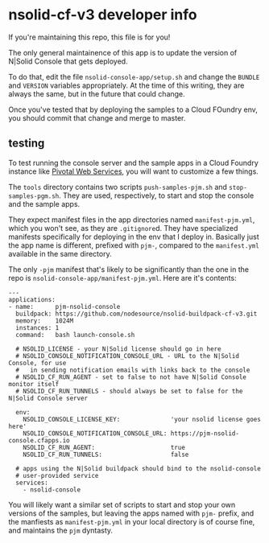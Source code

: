 # nsolid-cf-v3 developer info

If you're maintaining this repo, this file is for you!

The only general maintainence of this app is to update the version of
N|Solid Console that gets deployed.

To do that, edit the file `nsolid-console-app/setup.sh` and change
the `BUNDLE` and `VERSION` variables appropriately.  At the time of this
writing, they are always the same, but in the future that could change.

Once you've tested that by deploying the samples to a Cloud FOundry env,
you should commit that change and merge to master.

## testing

To test running the console server and the sample apps in a Cloud Foundry
instance like [Pivotal Web Services][], you will want to customize a few
things.

The `tools` directory contains two scripts `push-samples-pjm.sh` and
`stop-samples-pgm.sh`.  They are used, respectively, to start and stop
the console and the sample apps.

They expect manifest files in the app directories named `manifest-pjm.yml`,
which you won't see, as they are `.gitignore`d.  They have specialized
manifests specifically for deploying in the env that I deploy in.  Basically
just the app name is different, prefixed with `pjm-`, compared to the
`manifest.yml` available in the same directory.

The only `-pjm` manifest that's likely to be significantly than the one in
the repo is `nsolid-console-app/manifest-pjm.yml`.  Here are it's contents:

```
---
applications:
- name:      pjm-nsolid-console
  buildpack: https://github.com/nodesource/nsolid-buildpack-cf-v3.git
  memory:    1024M
  instances: 1
  command:   bash launch-console.sh

  # NSOLID_LICENSE - your N|Solid license should go in here
  # NSOLID_CONSOLE_NOTIFICATION_CONSOLE_URL - URL to the N|Solid Console, for use
  #   in sending notification emails with links back to the console
  # NSOLID_CF_RUN_AGENT - set to false to not have N|Solid Console monitor itself
  # NSOLID_CF_RUN_TUNNELS - should always be set to false for the N|Solid Console server

  env:
    NSOLID_CONSOLE_LICENSE_KEY:              'your nsolid license goes here'
    NSOLID_CONSOLE_NOTIFICATION_CONSOLE_URL: https://pjm-nsolid-console.cfapps.io
    NSOLID_CF_RUN_AGENT:                     true
    NSOLID_CF_RUN_TUNNELS:                   false

  # apps using the N|Solid buildpack should bind to the nsolid-console
  # user-provided service
  services:
    - nsolid-console

```

You will likely want a similar set of scripts to start and stop your own
versions of the samples, but leaving the apps named with `pjm-` prefix, and
the manfiests as `manifest-pjm.yml` in your local directory is of course fine,
and maintains the `pjm` dyntasty.

[Pivotal Web Services]: https://run.pivotal.io/